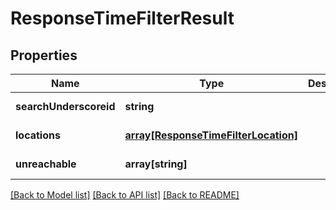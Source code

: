 # ResponseTimeFilterResult

## Properties
Name | Type | Description | Notes
------------ | ------------- | ------------- | -------------
**searchUnderscoreid** | **string** |  | [default to null]
**locations** | [**array[ResponseTimeFilterLocation]**](ResponseTimeFilterLocation.md) |  | [default to null]
**unreachable** | **array[string]** |  | [default to null]

[[Back to Model list]](../README.md#documentation-for-models) [[Back to API list]](../README.md#documentation-for-api-endpoints) [[Back to README]](../README.md)


